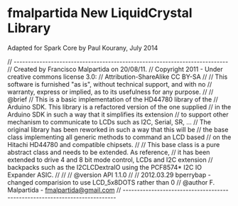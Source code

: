 fmalpartida New LiquidCrystal Library
=====================================
Adapted for Spark Core by Paul Kourany, July 2014

// ---------------------------------------------------------------------------
// Created by Francisco Malpartida on 20/08/11.
// Copyright 2011 - Under creative commons license 3.0:
//        Attribution-ShareAlike CC BY-SA
//
// This software is furnished "as is", without technical support, and with no 
// warranty, express or implied, as to its usefulness for any purpose.
//
// @brief 
// This is a basic implementation of the HD44780 library of the
// Arduino SDK. This library is a refactored version of the one supplied
// in the Arduino SDK in such a way that it simplifies its extension
// to support other mechanism to communicate to LCDs such as I2C, Serial, SR, ...
// The original library has been reworked in such a way that this will be
// the base class implementing all generic methods to command an LCD based
// on the Hitachi HD44780 and compatible chipsets.
//
// This base class is a pure abstract class and needs to be extended. As reference,
// it has been extended to drive 4 and 8 bit mode control, LCDs and I2C extension
// backpacks such as the I2CLCDextraIO using the PCF8574* I2C IO Expander ASIC.
//
//
// @version API 1.1.0
//
// 2012.03.29 bperrybap - changed comparision to use LCD_5x8DOTS rather than 0
// @author F. Malpartida - fmalpartida@gmail.com
// ---------------------------------------------------------------------------
